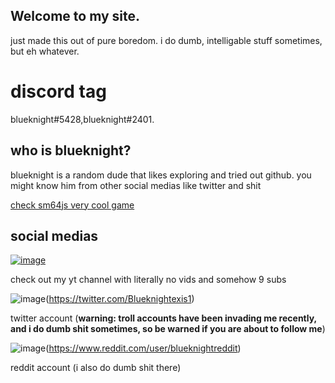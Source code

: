 ## Welcome to my site.
just made this out of pure boredom.
i do dumb, intelligable stuff sometimes, but eh whatever.

# discord tag
blueknight#5428,blueknight#2401.

## who  is blueknight?
blueknight is a random dude that likes exploring and tried out github. you might know him from other social medias like twitter and shit


[check sm64js very cool game](https://sm64js.com)

## social medias

[![image](https://user-images.githubusercontent.com/75827284/126630413-ff05ab04-b954-4116-b3ef-d7c35b133051.jpeg)
](https://www.youtube.com/channel/UCyv7ZBYeevY6OwautkawZjQ) 

check out my yt channel with literally no vids and somehow 9 subs

![image](https://user-images.githubusercontent.com/75827284/145768279-90e1e903-da70-4710-a3a0-8c2297161e9c.png)(https://twitter.com/Blueknightexis1)

twitter account (**warning: troll accounts have been invading me recently, and i do dumb shit sometimes, so be warned if you are about to follow me**)

![image](https://user-images.githubusercontent.com/75827284/145768567-bae96e42-48fe-4fe7-b757-cd74b3d6d9fc.png)(https://www.reddit.com/user/blueknightreddit)

reddit account (i also do dumb shit there)








